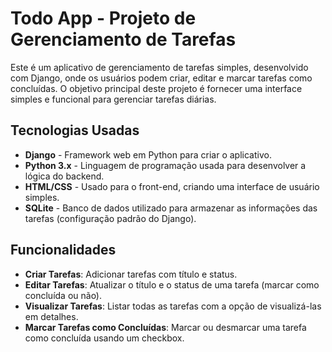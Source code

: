 # Todo App - Projeto de Gerenciamento de Tarefas

Este é um aplicativo de gerenciamento de tarefas simples, desenvolvido com Django, onde os usuários podem criar, editar e marcar tarefas como concluídas. O objetivo principal deste projeto é fornecer uma interface simples e funcional para gerenciar tarefas diárias.

## Tecnologias Usadas

-   **Django** - Framework web em Python para criar o aplicativo.
-   **Python 3.x** - Linguagem de programação usada para desenvolver a lógica do backend.
-   **HTML/CSS** - Usado para o front-end, criando uma interface de usuário simples.
-   **SQLite** - Banco de dados utilizado para armazenar as informações das tarefas (configuração padrão do Django).

## Funcionalidades

-   **Criar Tarefas**: Adicionar tarefas com título e status.
-   **Editar Tarefas**: Atualizar o título e o status de uma tarefa (marcar como concluída ou não).
-   **Visualizar Tarefas**: Listar todas as tarefas com a opção de visualizá-las em detalhes.
-   **Marcar Tarefas como Concluídas**: Marcar ou desmarcar uma tarefa como concluída usando um checkbox.
